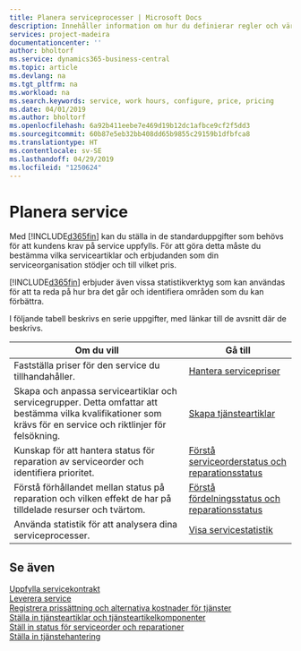 ```yaml
---
title: Planera serviceprocesser | Microsoft Docs
description: Innehåller information om hur du definierar regler och värden för att definiera dina servicepolicyer och -processer.
services: project-madeira
documentationcenter: ''
author: bholtorf
ms.service: dynamics365-business-central
ms.topic: article
ms.devlang: na
ms.tgt_pltfrm: na
ms.workload: na
ms.search.keywords: service, work hours, configure, price, pricing
ms.date: 04/01/2019
ms.author: bholtorf
ms.openlocfilehash: 6a92b411eebe7e469d19b12dc1afbce9cf2f5dd3
ms.sourcegitcommit: 60b87e5eb32bb408dd65b9855c29159b1dfbfca8
ms.translationtype: HT
ms.contentlocale: sv-SE
ms.lasthandoff: 04/29/2019
ms.locfileid: "1250624"
---
```

# <a name="planning-services"></a>Planera service
Med [!INCLUDE[d365fin](includes/d365fin_md.md)] kan du ställa in de standarduppgifter som behövs för att kundens krav på service uppfylls. För att göra detta måste du bestämma vilka serviceartiklar och erbjudanden som din serviceorganisation stödjer och till vilket pris.   

[!INCLUDE[d365fin](includes/d365fin_md.md)] erbjuder även vissa statistikverktyg som kan användas för att ta reda på hur bra det går och identifiera områden som du kan förbättra.
  
I följande tabell beskrivs en serie uppgifter, med länkar till de avsnitt där de beskrivs.   
  
|**Om du vill**|**Gå till**|  
|------------|-------------|  
|Fastställa priser för den service du tillhandahåller.|[Hantera servicepriser](service-service-price-management.md)|
|Skapa och anpassa serviceartiklar och servicegrupper. Detta omfattar att bestämma vilka kvalifikationer som krävs för en service och riktlinjer för felsökning.| [Skapa tjänsteartiklar](service-how-to-create-service-items.md)|  
|Kunskap för att hantera status för reparation av serviceorder och identifiera prioritet.|[Förstå serviceorderstatus och reparationsstatus](service-service-order-status-and-repair-status.md)|  
|Förstå förhållandet mellan status på reparation och vilken effekt de har på tilldelade resurser och tvärtom.|[Förstå fördelningsstatus och reparationsstatus](service-allocation-status-and-repair-status.md)|  
|Använda statistik för att analysera dina serviceprocesser. | [Visa servicestatistik](service-service-statistics.md) |

## <a name="see-also"></a>Se även
[Uppfylla servicekontrakt](service-fulfill-service-contracts.md)  
[Leverera service](service-deliver-service.md)  
[Registrera prissättning och alternativa kostnader för tjänster](service-how-setup-service-costs-pricing.md)  
[Ställa in tjänsteartiklar och tjänsteartikelkomponenter](service-how-setup-service-items.md)  
[Ställ in status för serviceorder och reparationer](service-order-repair-status.md)  
[Ställa in tjänstehantering](service-setup-service.md)  

